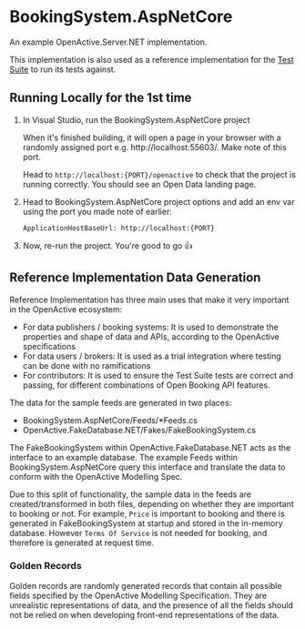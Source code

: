 ﻿# BookingSystem.AspNetCore

An example OpenActive.Server.NET implementation.

This implementation is also used as a reference implementation for the [Test Suite](https://github.com/openactive/openactive-test-suite) to run its tests against.

## Running Locally for the 1st time

1. In Visual Studio, run the BookingSystem.AspNetCore project

    When it's finished building, it will open a page in your browser with a randomly assigned port e.g. http://localhost:55603/. Make note of this port.

    Head to `http://localhost:{PORT}/openactive` to check that the project is running correctly. You should see an Open Data landing page.
2. Head to BookingSystem.AspNetCore project options and add an env var using the port you made note of earlier:

    `ApplicationHostBaseUrl: http://localhost:{PORT}`
3. Now, re-run the project. You're good to go 👍


## Reference Implementation Data Generation

Reference Implementation has three main uses that make it very important in the OpenActive ecosystem:
- For data publishers / booking systems: It is used to demonstrate the properties and shape of data and APIs, according to the OpenActive specifications
- For data users / brokers: It is used as a trial integration where testing can be done with no ramifications
- For contributors: It is used to ensure the Test Suite tests are correct and passing, for different combinations of Open Booking API features.

The data for the sample feeds are generated in two places:
- BookingSystem.AspNetCore/Feeds/*Feeds.cs
- OpenActive.FakeDatabase.NET/Fakes/FakeBookingSystem.cs

The FakeBookingSystem within OpenActive.FakeDatabase.NET acts as the interface to an example database.
The example Feeds within BookingSystem.AspNetCore query this interface and translate the data to conform with the OpenActive Modelling Spec.

Due to this split of functionality, the sample data in the feeds are created/transformed in both files, depending on whether they are important to booking
or not. For example, `Price` is important to booking and there is generated in FakeBookingSystem at startup and stored in the in-memory database. However `Terms Of Service` is not
needed for booking, and therefore is generated at request time.

### Golden Records
Golden records are randomly generated records that contain all possible fields specified by the OpenActive Modelling Specification.
They are unrealistic representations of data, and the presence of all the fields should not be relied on when developing front-end representations of the data.